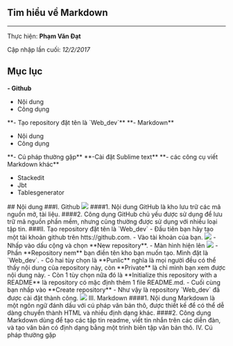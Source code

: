 ## Tim hiểu về Markdown
---
  Thực hiện: **Phạm Văn Đạt**

  Cập nhập lần cuối: *12/2/2017*
## Mục lục 
**- Github**
  <ul>
    <li>Nội dung</li>
    <li>Công dụng</li>
  </ul>
**- Tạo repository đặt tên là `Web_dev`**
**- Markdown** 
  <ul>
    <li>Nội dung</li>
    <li>Công dụng</li>
  </ul>
**- Cú pháp thường gặp**
**-Cài đặt Sublime text** 
**- các công cụ viết Markdown khác** 
  <ul>
    <li>Stackedit</li>
    <li>Jbt</li>
    <li>Tablesgenerator</li>
  </ul>
## Nội dung
###I. Github 
 <img src ="http://prntscr.com/e6ed4u">
####1. Nội dung
 GitHub là kho lưu trữ các mã nguồn mở, tài liệu.
####2. Công dụng
 GitHub chủ yếu được sử dụng để lưu trữ mã nguồn phần mềm, nhưng cũng thường được sử dụng với nhiều loại tập tin.
###II. Tạo repository đặt tên là `Web_dev`
 - Đầu tiên bạn hãy tạo một tài khoản github trên htts://github.com.
 - Vào tài khoản của bạn.
 <img src ="http://prntscr.com/e64meb" tipe ="img.jpg">
 - Nhấp vào dấu cộng và chọn **New repository**.
 - Màn hình hiện lên
 <img src ="http://prntscr.com/e64o3u" tipe ="img.jpg">
 - Phần **Repository nem** bạn điền tên kho bạn muốn tạo. Mình đặt là `Web_dev`.
- Có hai tùy chọn là **Punlic** nghĩa là mọi người đều có thể thấy nội dung của repository này, còn **Private** là chỉ mình bạn xem được nội dung này.
- Còn 1 tùy chọn nữa đó là **Initialize this repository with a README** là repository có mặc định thêm 1 file README.md.
- Cuối cùng bạn nhấp vào **Create repository**
- Như vậy là repository `Web_dev` đã được cài đặt thành công.  
 <img src ="http://prntscr.com/e64ooh" tipe ="img.jpg">
III. Markdown
 ####1. Nội dung
  Markdown là một ngôn ngữ đánh dấu với cú pháp văn bản thô, được thiết kế để có thể dễ dàng chuyển thành HTML và nhiều định dạng khác.
 ####2. Công dụng
 Markdown dùng để tạo các tập tin readme, viết tin nhắn trên các diễn đàn, và tạo văn bản có định dạng bằng một trình biên tập văn bản thô.
 IV. Cú pháp thường gặp
